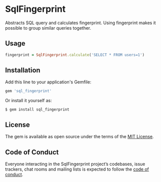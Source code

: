 # SqlFingerprint

Abstracts SQL query and calculates fingerprint. 
Using fingerprint makes it possible to group similar queries together.

## Usage

```ruby
fingerprint = SqlFingerprint.calculate('SELECT * FROM users=1')
```

## Installation

Add this line to your application's Gemfile:

```ruby
gem 'sql_fingerprint'
```

Or install it yourself as:

    $ gem install sql_fingerprint

## License

The gem is available as open source under the terms of the [MIT License](https://opensource.org/licenses/MIT).

## Code of Conduct

Everyone interacting in the SqlFingerprint project’s codebases, issue trackers, chat rooms and mailing lists is expected to follow the [code of conduct](https://github.com/[USERNAME]/sql_fingerprint/blob/master/CODE_OF_CONDUCT.md).
